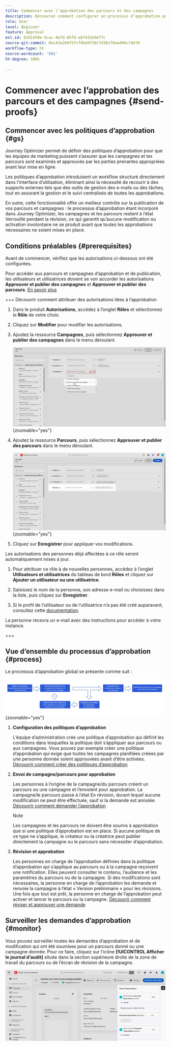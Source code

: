 ```yaml
---
title: Commencer avec l’approbation des parcours et des campagnes
description: Découvrez comment configurer un processus d’approbation pour vos parcours et campagnes.
role: User
level: Beginner
feature: Approval
exl-id: 92d1439e-5cac-4e7d-85f8-ebf432e9ef7c
source-git-commit: 0ec43a204f5fcf0bddf38cfd381f0ea496c7de70
workflow-type: ht
source-wordcount: '561'
ht-degree: 100%

---
```


# Commencer avec l’approbation des parcours et des campagnes {#send-proofs}

## Commencer avec les politiques d’approbation {#gs}

Journey Optimizer permet de définir des politiques d’approbation pour que les équipes de marketing puissent s’assurer que les campagnes et les parcours sont examinés et approuvés par les parties prenantes appropriées avant leur mise en ligne.

Les politiques d’approbation introduisent un workflow structuré directement dans l’interface d’utilisation, éliminant ainsi la nécessité de recourir à des supports externes tels que des outils de gestion des e-mails ou des tâches, tout en assurant la gestion et le suivi centralisés de toutes les approbations.

En outre, cette fonctionnalité offre un meilleur contrôle sur la publication de vos parcours et campagnes : le processus d’approbation étant incorporé dans Journey Optimizer, les campagnes et les parcours restent à l’état Verrouillé pendant la révision, ce qui garantit qu’aucune modification ou activation involontaire ne se produit avant que toutes les approbations nécessaires ne soient mises en place.

## Conditions préalables {#prerequisites}

Avant de commencer, vérifiez que les autorisations ci-dessous ont été configurées.

Pour accéder aux parcours et campagnes d’approbation et de publication, les utilisateurs et utilisatrices doivent se voir accorder les autorisations **Approuver et publier des campagnes** et **Approuver et publier des parcours**. [En savoir plus](../administration/permissions.md)

+++  Découvrir comment attribuer des autorisations liées à l’approbation

1. Dans le produit **Autorisations**, accédez à l’onglet **Rôles** et sélectionnez le **Rôle** de votre choix.

1. Cliquez sur **Modifier** pour modifier les autorisations.

1. Ajoutez la ressource **Campagnes**, puis sélectionnez **Approuver et publier des campagnes** dans le menu déroulant.

   ![](assets/permissions_approval.png){zoomable="yes"}

1. Ajoutez la ressource **Parcours**, puis sélectionnez **Approuver et publier des parcours** dans le menu déroulant.

   ![](assets/permissions_approval_2.png){zoomable="yes"}

1. Cliquez sur **Enregistrer** pour appliquer vos modifications.

Les autorisations des personnes déjà affectées à ce rôle seront automatiquement mises à jour.

1. Pour attribuer ce rôle à de nouvelles personnes, accédez à l’onglet **Utilisateurs et utilisatrices** du tableau de bord **Rôles** et cliquez sur **Ajouter un utilisateur ou une utilisatrice**.

1. Saisissez le nom de la personne, son adresse e-mail ou choisissez dans la liste, puis cliquez sur **Enregistrer**.

1. Si le profil de l’utilisateur ou de l’utilisatrice n’a pas été créé auparavant, consultez cette [documentation](https://experienceleague.adobe.com/fr/docs/experience-platform/access-control/abac/permissions-ui/users).

La personne recevra un e-mail avec des instructions pour accéder à votre instance.

+++

## Vue d’ensemble du processus d’approbation {#process}

Le processus d’approbation global se présente comme suit :

![](assets/approval-process.png){zoomable="yes"}

1. **Configuration des politiques d’approbation**

   L’équipe d’administration crée une politique d’approbation qui définit les conditions dans lesquelles la politique doit s’appliquer aux parcours ou aux campagnes. Vous pouvez par exemple créer une politique d’approbation qui exige que toutes les campagnes planifiées créées par une personne donnée soient approuvées avant d’être activées. [Découvrir comment créer des politiques d’approbation](approval-policies.md)

1. **Envoi de campagne/parcours pour approbation**

   Les personnes à l’origine de la campagne/du parcours créent un parcours ou une campagne et l’envoient pour approbation. La campagne/le parcours passe à l’état En révision, durant lequel aucune modification ne peut être effectuée, sauf si la demande est annulée. [Découvrir comment demander l’approbation](request-approval.md)

   >[!NOTE]
   >
   >Les campagnes et les parcours ne doivent être soumis à approbation que si une politique d’approbation est en place. Si aucune politique de ce type ne s’applique, le créateur ou la créatrice peut publier directement la campagne ou le parcours sans nécessiter d’approbation.

1. **Révision et approbation**

   Les personnes en charge de l’approbation définies dans la politique d’approbation qui s’applique au parcours ou à la campagne reçoivent une notification. Elles peuvent consulter le contenu, l’audience et les paramètres du parcours ou de la campagne. Si des modifications sont nécessaires, la personne en charge de l’approbation les demande et renvoie la campagne à l’état « Version préliminaire » pour les révisions. Une fois que tout est prêt, la personne en charge de l’approbation peut activer et lancer le parcours ou la campagne. [Découvrir comment réviser et approuver une demande](review-approve-request.md)

## Surveiller les demandes d’approbation {#monitor}

Vous pouvez surveiller toutes les demandes d’approbation et de modification qui ont été soumises pour un parcours donné ou une campagne donnée. Pour ce faire, cliquez sur l’icône **[!UICONTROL Afficher le journal d’audit]** située dans la section supérieure droite de la zone de travail du parcours ou de l’écran de révision de la campagne.

![](assets/monitor-requests.png)
